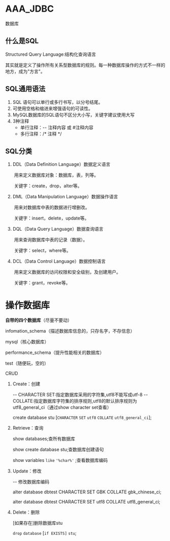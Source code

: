 # AAA_JDBC
 数据库

## 什么是SQL

Structured Query Language:结构化查询语言

其实就是定义了操作所有关系型数据库的规则。每一种数据库操作的方式不一样的地方，成为"方言"。

## SQL通用语法
1. SQL  语句可以单行或多行书写，以分号结尾。
2. 可使用空格和缩进来增强语句的可读性。
3. MySQL数据库的SQL语句不区分大小写，关键字建议使用大写
4. 3种注释
   * 单行注释：-- 注释内容  或  #注释内容
   * 多行注释：/* 注释 */

## SQL分类

1. DDL（Data Definition Language）数据定义语言

   ​	用来定义数据库对象：数据库，表，列等。

   ​	关键字：create，drop，alter等。

2. DML（Data Manipulation Language）数据操作语言

   ​	用来对数据库中表的数据进行增删改。

   ​	关键字：insert，delete，update等。

3. DQL（Data Query Language）数据查询语言

   ​	用来查询数据库中表的记录（数据）。

   ​	关键字：select，where等。

4. DCL（Data Control Language）数据控制语言

   ​	用来定义数据库的访问权限和安全级别，及创建用户。

   ​	关键字：grant，revoke等。

# 操作数据库

**自带的四个数据库**（尽量不要动）

infomation_schema（描述数据库信息的，只存名字，不存信息）

mysql（核心数据库）

performance_schema（提升性能相关的数据库）

test（随便玩，空的）



CRUD

1. Create：创建

   -- CHARACTER SET:指定数据库采用的字符集,utf8不能写成utf-8
   -- COLLATE:指定数据库字符集的排序规则,utf8的默认排序规则为utf8_general_ci（通过show character set查看）
   
   create database stu [`CHARACTER` `SET` `utf8` `COLLATE` `utf8_general_ci`];
   
2. Retrieve：查询

   show databases;查所有数据库

   show create database stu;查数据库创建语句

   show variables `like` `'%char%'` ;查看数据库编码

3. Update：修改

   -- 修改数据库编码

   alter database dbtest CHARACTER SET GBK COLLATE gbk_chinese_ci;

   alter database dbtest CHARACTER SET utf8 COLLATE utf8_general_ci;

4. Delete：删除

   [如果存在]删除数据库stu

   `drop` `database` [`if EXISTS]` `stu`;








